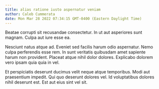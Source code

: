 ```yaml
---
title: alias ratione iusto aspernatur veniam
author: Caleb Cummerata
date: Mon Mar 28 2022 07:34:15 GMT-0400 (Eastern Daylight Time)
---
```

Beatae corrupti sit recusandae consectetur. In ut aut asperiores sunt magnam. Culpa aut iure esse ea.

 Nesciunt natus atque ad. Eveniet sed facilis harum odio aspernatur. Nemo culpa perferendis esse rem. In sunt veritatis quibusdam amet sapiente harum non provident. Placeat atque nihil dolor dolores. Explicabo dolorem vero ipsam quia quia in vel.

 Et perspiciatis deserunt ducimus velit neque atque temporibus. Modi aut praesentium impedit. Qui quo deserunt dolores vel. Id voluptatibus dolores nihil deserunt est. Est aut eius sint vel sit.